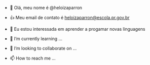 - 👋 Olá, meu nome é @heloizaparron

- :+1: Meu email de contato é heloizaparron@escola.pr.gov.br
- 👀 Eu estou interessada em aprender a progamar novas linguagens 
- 🌱 I’m currently learning ...
- 💞️ I’m looking to collaborate on ...
- 📫 How to reach me ...

<!---
heloizaparron/heloizaparron is a ✨ special ✨ repository because its `README.md` (this file) appears on your GitHub profile.
You can click the Preview link to take a look at your changes.
--->
